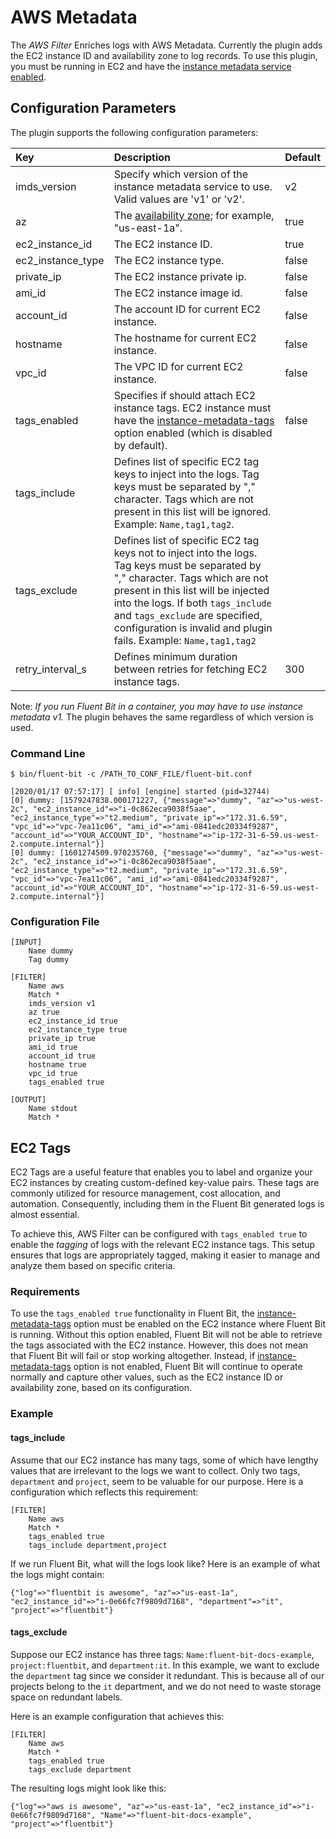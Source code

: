 # AWS Metadata

The _AWS Filter_ Enriches logs with AWS Metadata. Currently the plugin adds the EC2 instance ID and availability zone to log records. To use this plugin, you must be running in EC2 and have the [instance metadata service enabled](https://docs.aws.amazon.com/AWSEC2/latest/UserGuide/configuring-instance-metadata-service.html).

## Configuration Parameters

The plugin supports the following configuration parameters:

| Key | Description | Default |
| :--- | :--- | :--- |
| imds\_version | Specify which version of the instance metadata service to use. Valid values are 'v1' or 'v2'. | v2 |
| az | The [availability zone](https://docs.aws.amazon.com/AWSEC2/latest/UserGuide/using-regions-availability-zones.html); for example, "us-east-1a". | true |
| ec2\_instance\_id | The EC2 instance ID. | true |
| ec2\_instance\_type | The EC2 instance type. | false |
| private\_ip | The EC2 instance private ip. | false |
| ami\_id | The EC2 instance image id. | false |
| account\_id | The account ID for current EC2 instance. | false |
| hostname | The hostname for current EC2 instance. | false |
| vpc\_id | The VPC ID for current EC2 instance. | false |
| tags\_enabled | Specifies if should attach EC2 instance tags. EC2 instance must have the [instance-metadata-tags](https://awscli.amazonaws.com/v2/documentation/api/latest/reference/ec2/modify-instance-metadata-options.html) option enabled (which is disabled by default). | false |
| tags\_include | Defines list of specific EC2 tag keys to inject into the logs. Tag keys must be separated by "," character. Tags which are not present in this list will be ignored. Example: `Name,tag1,tag2`. | |
| tags\_exclude | Defines list of specific EC2 tag keys not to inject into the logs. Tag keys must be separated by "," character. Tags which are not present in this list will be injected into the logs. If both `tags_include` and `tags_exclude` are specified, configuration is invalid and plugin fails. Example: `Name,tag1,tag2` | |
| retry\_interval\_s |Defines minimum duration between retries for fetching EC2 instance tags. | 300 |

Note: _If you run Fluent Bit in a container, you may have to use instance metadata v1._ The plugin behaves the same regardless of which version is used.

### Command Line

```text
$ bin/fluent-bit -c /PATH_TO_CONF_FILE/fluent-bit.conf

[2020/01/17 07:57:17] [ info] [engine] started (pid=32744)
[0] dummy: [1579247838.000171227, {"message"=>"dummy", "az"=>"us-west-2c", "ec2_instance_id"=>"i-0c862eca9038f5aae", "ec2_instance_type"=>"t2.medium", "private_ip"=>"172.31.6.59", "vpc_id"=>"vpc-7ea11c06", "ami_id"=>"ami-0841edc20334f9287", "account_id"=>"YOUR_ACCOUNT_ID", "hostname"=>"ip-172-31-6-59.us-west-2.compute.internal"}]
[0] dummy: [1601274509.970235760, {"message"=>"dummy", "az"=>"us-west-2c", "ec2_instance_id"=>"i-0c862eca9038f5aae", "ec2_instance_type"=>"t2.medium", "private_ip"=>"172.31.6.59", "vpc_id"=>"vpc-7ea11c06", "ami_id"=>"ami-0841edc20334f9287", "account_id"=>"YOUR_ACCOUNT_ID", "hostname"=>"ip-172-31-6-59.us-west-2.compute.internal"}]
```

### Configuration File

```text
[INPUT]
    Name dummy
    Tag dummy

[FILTER]
    Name aws
    Match *
    imds_version v1
    az true
    ec2_instance_id true
    ec2_instance_type true
    private_ip true
    ami_id true
    account_id true
    hostname true
    vpc_id true
    tags_enabled true

[OUTPUT]
    Name stdout
    Match *
```

## EC2 Tags

EC2 Tags are a useful feature that enables you to label and organize your EC2 instances by creating custom-defined key-value pairs. These tags are commonly utilized for resource management, cost allocation, and automation. Consequently, including them in the Fluent Bit generated logs is almost essential.

To achieve this, AWS Filter can be configured with `tags_enabled true` to enable the _tagging_ of logs with the relevant EC2 instance tags. This setup ensures that logs are appropriately tagged, making it easier to manage and analyze them based on specific criteria.

### Requirements

To use the `tags_enabled true` functionality in Fluent Bit, the [instance-metadata-tags](https://awscli.amazonaws.com/v2/documentation/api/latest/reference/ec2/modify-instance-metadata-options.html) option must be enabled on the EC2 instance where Fluent Bit is running. Without this option enabled, Fluent Bit will not be able to retrieve the tags associated with the EC2 instance. However, this does not mean that Fluent Bit will fail or stop working altogether. Instead, if [instance-metadata-tags](https://awscli.amazonaws.com/v2/documentation/api/latest/reference/ec2/modify-instance-metadata-options.html) option is not enabled, Fluent Bit will continue to operate normally and capture other values, such as the EC2 instance ID or availability zone, based on its configuration.

### Example

#### tags_include

Assume that our EC2 instance has many tags, some of which have lengthy values that are irrelevant to the logs we want to collect. Only two tags, `department` and `project`, seem to be valuable for our purpose. Here is a configuration which reflects this requirement:

```
[FILTER]
    Name aws
    Match *
    tags_enabled true
    tags_include department,project
```

If we run Fluent Bit, what will the logs look like? Here is an example of what the logs might contain:
```
{"log"=>"fluentbit is awesome", "az"=>"us-east-1a", "ec2_instance_id"=>"i-0e66fc7f9809d7168", "department"=>"it", "project"=>"fluentbit"}
```

#### tags_exclude

Suppose our EC2 instance has three tags: `Name:fluent-bit-docs-example`, `project:fluentbit`, and `department:it`. In this example, we want to exclude the `department` tag since we consider it redundant. This is because all of our projects belong to the `it` department, and we do not need to waste storage space on redundant labels.

Here is an example configuration that achieves this:

```
[FILTER]
    Name aws
    Match *
    tags_enabled true
    tags_exclude department
```

The resulting logs might look like this:

```
{"log"=>"aws is awesome", "az"=>"us-east-1a", "ec2_instance_id"=>"i-0e66fc7f9809d7168", "Name"=>"fluent-bit-docs-example", "project"=>"fluentbit"}
```
